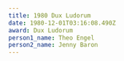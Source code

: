 ```yaml
---
title: 1980 Dux Ludorum
date: 1980-12-01T03:16:08.490Z
award: Dux Ludorum
person1_name: Theo Engel
person2_name: Jenny Baron
---
```


